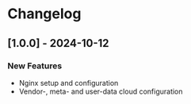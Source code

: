 # Changelog

## [1.0.0] - 2024-10-12

### New Features

- Nginx setup and configuration
- Vendor-, meta- and user-data cloud configuration
